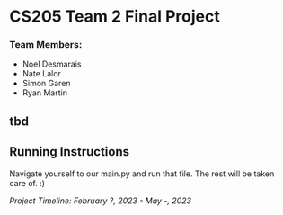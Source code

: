 # CS205 Team 2 Final Project
### Team Members:
- Noel Desmarais
- Nate Lalor
- Simon Garen
- Ryan Martin

## tbd

## Running Instructions
Navigate yourself to our main.py and run that file. The rest will be taken care of. :)




_Project Timeline: February ?, 2023 - May -, 2023_